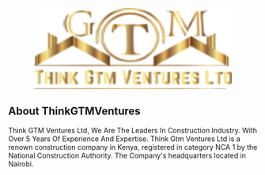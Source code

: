 <p align="center"><a href="https://http://thinkgtmventures.co.ke/" target="_blank"><img src="https://raw.githubusercontent.com/MartDevelopers-Inc/ThinkGTMVentures/master/public/images/logo.png" width="400"></a></p>


## About ThinkGTMVentures

Think GTM Ventures Ltd, We Are The Leaders In Construction Industry. With Over 5 Years Of Experience And Expertise.
Think Gtm Ventures Ltd is a renown construction company in Kenya, registered in category NCA 1 by the National Construction Authority. The Company's headquarters located in Nairobi. 
